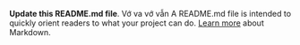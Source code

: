 **Update this README.md file**.
Vớ va vớ vẫn
 A README.md file is intended to quickly orient readers to what your project can do.
 [Learn more](https://go.microsoft.com/fwlink/p/?LinkId=524306) about Markdown.